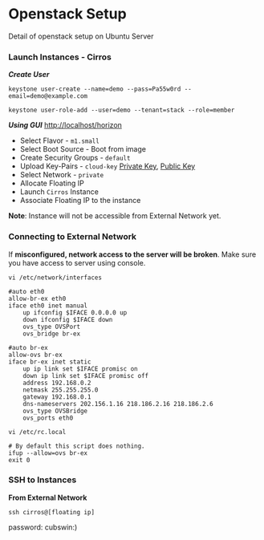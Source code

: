 # Openstack Setup #

Detail of openstack setup on Ubuntu Server

### Launch Instances - Cirros ###

***Create User***

`keystone user-create --name=demo --pass=Pa55w0rd --email=demo@example.com`

`keystone user-role-add --user=demo --tenant=stack --role=member`

***Using GUI*** [http://localhost/horizon](http://localhost/horizon)

  - Select Flavor - `m1.small`
  - Select Boot Source - Boot from image
  - Create Security Groups - `default`
  - Upload Key-Pairs - `cloud-key` [Private Key](cloud.key), [Public Key](cloud.pub)
  - Select Network - `private`
  - Allocate Floating IP
  - Launch `Cirros` Instance
  - Associate Floating IP to the instance
  
**Note**: Instance will not be accessible from External Network yet.


### Connecting to External Network ###

If **misconfigured, network access to the server will be broken**. Make sure you have access to server using console.

`vi /etc/network/interfaces`

```
#auto eth0
allow-br-ex eth0
iface eth0 inet manual
	up ifconfig $IFACE 0.0.0.0 up
	down ifconfig $IFACE down
	ovs_type OVSPort
	ovs_bridge br-ex

#auto br-ex
allow-ovs br-ex
iface br-ex inet static
	up ip link set $IFACE promisc on
	down ip link set $IFACE promisc off
	address 192.168.0.2
	netmask	255.255.255.0
	gateway 192.168.0.1
	dns-nameservers 202.156.1.16 218.186.2.16 218.186.2.6
	ovs_type OVSBridge
	ovs_ports eth0
```

`vi /etc/rc.local`

```
# By default this script does nothing.
ifup --allow=ovs br-ex
exit 0
```
### SSH to Instances ###

**From External Network**

`ssh cirros@[floating ip]`

password: cubswin:)